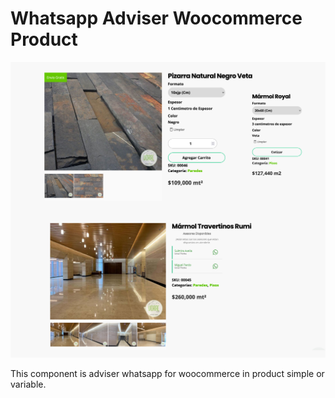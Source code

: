 # Whatsapp Adviser Woocommerce Product

![alt text](https://raw.githubusercontent.com/valenzuela21/whatsapp-adviser-woocommerce/main/Screenshot.jpg)

This component is adviser whatsapp for woocommerce in product simple or variable.

